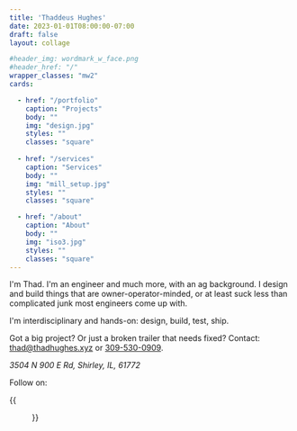 ```yaml
---
title: 'Thaddeus Hughes'
date: 2023-01-01T08:00:00-07:00
draft: false
layout: collage

#header_img: wordmark_w_face.png
#header_href: "/"
wrapper_classes: "mw2"
cards:

  - href: "/portfolio"
    caption: "Projects"
    body: ""
    img: "design.jpg"
    styles: ""
    classes: "square"
    
  - href: "/services"
    caption: "Services"
    body: ""
    img: "mill_setup.jpg"
    styles: ""
    classes: "square"

  - href: "/about"
    caption: "About"
    body: ""
    img: "iso3.jpg"
    styles: ""
    classes: "square"
---
```


I'm Thad. I'm an engineer and much more, with an ag background. I design and build things that are owner-operator-minded, or at least suck less than complicated junk most engineers come up with.

I'm interdisciplinary and hands-on: design, build, test, ship.

Got a big project? Or just a broken trailer that needs fixed? Contact:
[thad@thadhughes.xyz](mailto:thad@thadhughes.xyz) or [309-530-0909](tel:3095300909).

*3504 N 900 E Rd, Shirley, IL, 61772*

Follow on:

{{<figure src="x.svg" link="https://twitter.com/machinaeexdeo">}}